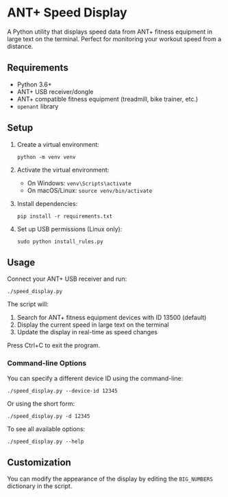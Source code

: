 # ANT+ Speed Display

A Python utility that displays speed data from ANT+ fitness equipment in large text on the terminal. Perfect for monitoring your workout speed from a distance.

## Requirements

- Python 3.6+
- ANT+ USB receiver/dongle
- ANT+ compatible fitness equipment (treadmill, bike trainer, etc.)
- `openant` library

## Setup

1. Create a virtual environment:
   ```
   python -m venv venv
   ```

2. Activate the virtual environment:
   - On Windows: `venv\Scripts\activate`
   - On macOS/Linux: `source venv/bin/activate`

3. Install dependencies:
   ```
   pip install -r requirements.txt
   ```

4. Set up USB permissions (Linux only):
   ```
   sudo python install_rules.py
   ```

## Usage

Connect your ANT+ USB receiver and run: 
```
./speed_display.py
```

The script will:
1. Search for ANT+ fitness equipment devices with ID 13500 (default)
2. Display the current speed in large text on the terminal
3. Update the display in real-time as speed changes

Press Ctrl+C to exit the program.

### Command-line Options

You can specify a different device ID using the command-line:

```
./speed_display.py --device-id 12345
```

Or using the short form:

```
./speed_display.py -d 12345
```

To see all available options:

```
./speed_display.py --help
```

## Customization

You can modify the appearance of the display by editing the `BIG_NUMBERS` dictionary in the script. 